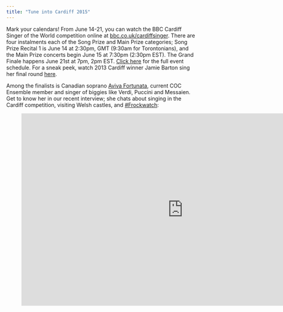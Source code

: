 ```yaml
---
title: "Tune into Cardiff 2015"
---
```


Mark your calendars! From June 14-21, you can watch the BBC Cardiff Singer of the World competition online at [bbc.co.uk/cardiffsinger](http://www.bbc.co.uk/events/r2hzp6?lang=en). There are four instalments each of the Song Prize and Main Prize categories; Song Prize Recital 1 is June 14 at 2:30pm, GMT (9:30am for Torontonians), and the Main Prize concerts begin June 15 at 7:30pm (2:30pm EST). The Grand Finale happens June 21st at 7pm, 2pm EST. [Click here](http://www.bbc.co.uk/events/r2hzp6/by/date/2015/06/08?event_details=setlist) for the full event schedule. For a sneak peek, watch 2013 Cardiff winner Jamie Barton sing her final round [here](https://www.youtube.com/watch?v=21IFC1JkyvA).

Among the finalists is Canadian soprano [Aviva Fortunata](/scene/people/aviva-fortunata/), current COC Ensemble member and singer of biggies like Verdi, Puccini and Messaien. Get to know her in our recent interview; she chats about singing in the Cardiff competition, visiting Welsh castles, and [#Frockwatch](http://www.bbc.co.uk/programmes/articles/13C7wFb8ggwQ6RQwK3Sfdlc/frockwatch):

<figure data-type="video">
<iframe width="854" height="510" src="https://www.youtube.com/embed/qhiW-BpKTwU" frameborder="0" allowfullscreen></iframe>
</figure>
